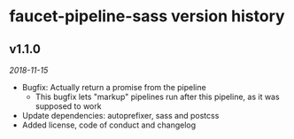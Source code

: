 faucet-pipeline-sass version history
==================================


v1.1.0
------

_2018-11-15_

* Bugfix: Actually return a promise from the pipeline
    * This bugfix lets "markup" pipelines run after this pipeline, as it was
      supposed to work
* Update dependencies: autoprefixer, sass and postcss
* Added license, code of conduct and changelog
